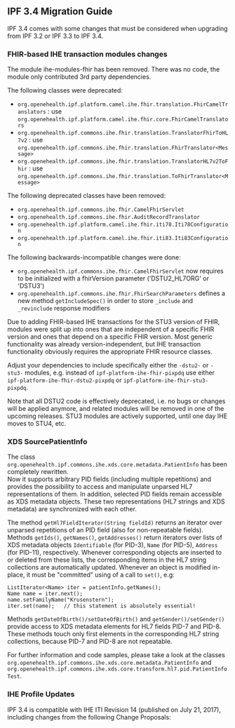 ## IPF 3.4 Migration Guide

IPF 3.4 comes with some changes that must be considered when upgrading from IPF 3.2 or IPF 3.3 to IPF 3.4.


### FHIR-based IHE transaction modules changes

The module ihe-modules-fhir has been removed. There was no code, the module only contributed 3rd party dependencies.

The following classes were deprecated:

* `org.openehealth.ipf.platform.camel.ihe.fhir.translation.FhirCamelTranslators` : use `org.openehealth.ipf.platform.camel.ihe.fhir.core.FhirCamelTranslators`
* `org.openehealth.ipf.commons.ihe.fhir.translation.TranslatorFhirToHL7v2` : use `org.openehealth.ipf.commons.ihe.fhir.translation.FhirTranslator<Message>`
* `org.openehealth.ipf.commons.ihe.fhir.translation.TranslatorHL7v2ToFhir` : use `org.openehealth.ipf.commons.ihe.fhir.translation.ToFhirTranslator<Message>`


The following deprecated classes have been removed:

* `org.openehealth.ipf.commons.ihe.fhir.CamelFhirServlet`
* `org.openehealth.ipf.commons.ihe.fhir.AuditRecordTranslator`
* `org.openehealth.ipf.platform.camel.ihe.fhir.iti78.Iti78Configuration`
* `org.openehealth.ipf.platform.camel.ihe.fhir.iti83.Iti83Configuration`

The following backwards-incompatible changes were done:

* `org.openehealth.ipf.commons.ihe.fhir.CamelFhirServlet` now requires to be initialized with a fhirVersion parameter ('DSTU2_HL7ORG' or 'DSTU3')
* `org.openehealth.ipf.commons.ihe.fhir.FhirSearchParameters` defines a new method `getIncludeSpec()` in order to store `_include` and `_revinclude` response modifiers


Due to adding FHIR-based IHE transactions for the STU3 version of FHIR, modules were split up into 
ones that are independent of a specific FHIR version and ones that depend on a specific FHIR version. Most generic
functionality was already version-independent, but IHE transaction functionality obviously requires the appropriate
FHIR resource classes.

Adjust your dependencies to include specifically either the `-dstu2-` or `-stu3-` modules, e.g. 
instead of `ipf-platform-ihe-fhir-pixpdq` use either `ipf-platform-ihe-fhir-dstu2-pixpdq` or `ipf-platform-ihe-fhir-stu3-pixpdq`.

Note that all DSTU2 code is effectively deprecated, i.e. no bugs or changes will be applied anymore, and related
modules will be removed in one of the upcoming releases. STU3 modules are actively supported, until one day IHE moves to STU4, etc.


### XDS SourcePatientInfo

The class `org.openehealth.ipf.commons.ihe.xds.core.metadata.PatientInfo` has been completely rewritten.  
Now it supports arbitrary PID fields (including multiple repetitions) and provides the possibility to access
and manipulate unparsed HL7 representations of them.  In addition, selected PID fields remain accessible
as XDS metadata objects.  These two representations (HL7 strings and XDS metadata) are synchronized with each other.

The method `getHl7FieldIterator(String fieldId)` returns an iterator over unparsed repetitions of an PID field
(also for non-repeatable fields).  Methods `getIds()`, `getNames()`, `getAddresses()` return iterators over
lists of XDS metadata objects `Identifiable` (for PID-3), `Name` (for PID-5), `Address` (for PID-11), respectively.
Whenever corresponding objects are inserted to or deleted from these lists, the corresponding items in the
HL7 string collections are automatically updated.  Whenever an object is modified in-place, it must be 
"committed" using of a call to `set()`, e.g:

```
ListIterator<Name> iter = patientInfo.getNames();
Name name = iter.next();
name.setFamilyName("Krusenstern");
iter.set(name);   // this statement is absolutely essential!

```

Methods `getDateOfBirth()/setDateOfBirth()` and `getGender()/setGender()` provide access to XDS metadata elements
for HL7 fields PID-7 and PID-8.  These methods touch only first elements in the corresponding HL7 string collections,
because PID-7 and PID-8 are not repeatable. 

For further information and code samples, please take a look at the classes 
`org.openehealth.ipf.commons.ihe.xds.core.metadata.PatientInfo` and
`org.openehealth.ipf.commons.ihe.xds.core.transform.hl7.pid.PatientInfoTest`.


### IHE Profile Updates

IPF 3.4 is compatible with IHE ITI Revision 14 (published on July 21, 2017), including changes from the following Change Proposals:
